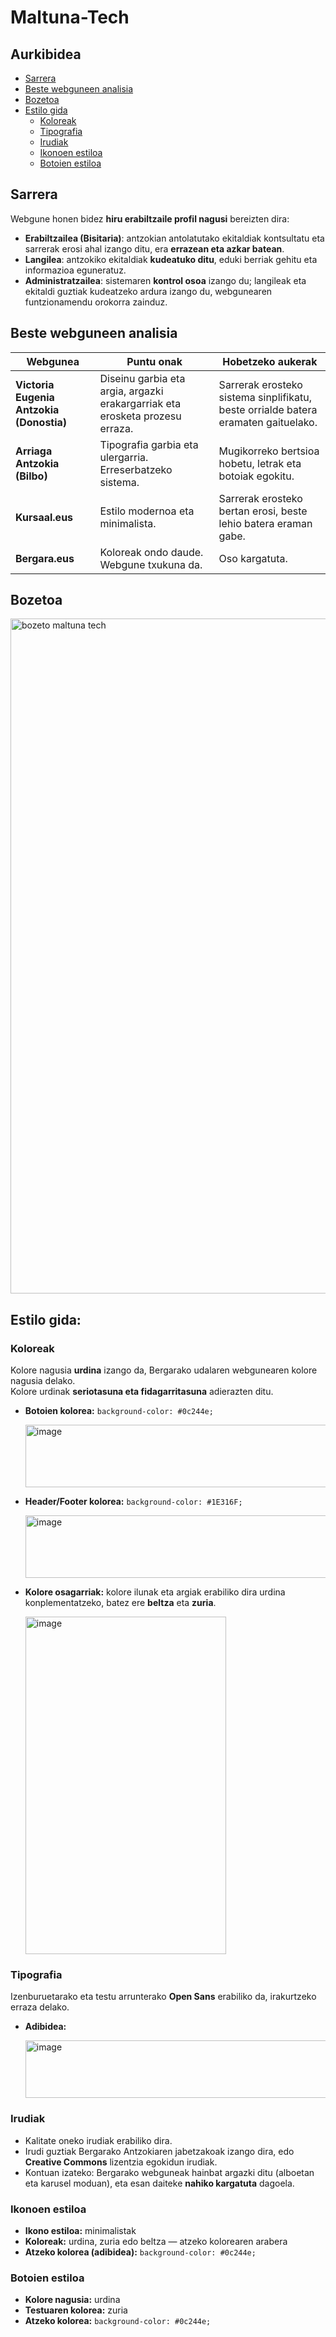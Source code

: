 # Maltuna-Tech

## Aurkibidea
- [Sarrera](#sarrera)
- [Beste webguneen analisia](#beste-webguneen-analisia)
- [Bozetoa](#bozetoa)
- [Estilo gida](#estilo-gida)
  - [Koloreak](#koloreak)
  - [Tipografia](#tipografia)
  - [Irudiak](#irudiak)
  - [Ikonoen estiloa](#ikonoen-estiloa)
  - [Botoien estiloa](#botoien-estiloa)

## Sarrera

Webgune honen bidez **hiru erabiltzaile profil nagusi** bereizten dira:

- **Erabiltzailea (Bisitaria)**: antzokian antolatutako ekitaldiak kontsultatu eta sarrerak erosi ahal izango ditu, era **errazean eta azkar batean**.  
- **Langilea**: antzokiko ekitaldiak **kudeatuko ditu**, eduki berriak gehitu eta informazioa eguneratuz.  
- **Administratzailea**: sistemaren **kontrol osoa** izango du; langileak eta ekitaldi guztiak kudeatzeko ardura izango du, webgunearen funtzionamendu orokorra zainduz.  
## Beste webguneen analisia

| Webgunea                         | Puntu onak                                                                 | Hobetzeko aukerak                                                               |
|----------------------------------|----------------------------------------------------------------------------|----------------------------------------------------------------------------------|
| **Victoria Eugenia Antzokia (Donostia)** | Diseinu garbia eta argia, argazki erakargarriak eta erosketa prozesu erraza. | Sarrerak erosteko sistema sinplifikatu, beste orrialde batera eramaten gaituelako. |
| **Arriaga Antzokia (Bilbo)**     | Tipografia garbia eta ulergarria. Erreserbatzeko sistema.                  | Mugikorreko bertsioa hobetu, letrak eta botoiak egokitu.                        |
| **Kursaal.eus**                  | Estilo modernoa eta minimalista.                                           | Sarrerak erosteko bertan erosi, beste lehio batera eraman gabe.                  |
| **Bergara.eus**                  | Koloreak ondo daude. Webgune txukuna da.                                   | Oso kargatuta.                                                                  |

## Bozetoa
<img width="1920" height="1080" alt="bozeto maltuna tech" src="https://github.com/user-attachments/assets/a2e4f3d8-55f3-48f7-a06b-1857a8576821" />

## Estilo gida:
### Koloreak
Kolore nagusia **urdina** izango da, Bergarako udalaren webgunearen kolore nagusia delako.  
Kolore urdinak **seriotasuna eta fidagarritasuna** adierazten ditu.
- **Botoien kolorea:** `background-color: #0c244e;`

  <img width="500" height="100" alt="image" src="https://github.com/user-attachments/assets/23ff0774-24c5-4b3e-b6d4-e3da5226377b" />

- **Header/Footer kolorea:** `background-color: #1E316F;`

  <img width="500" height="100" alt="image" src="https://github.com/user-attachments/assets/3bec110c-499a-4702-8240-4596c654ba1b" />

  
- **Kolore osagarriak:** kolore ilunak eta argiak erabiliko dira urdina konplementatzeko, batez ere **beltza** eta **zuria**.

  <img width="321" height="540" alt="image" src="https://github.com/user-attachments/assets/84f18ac0-3822-4815-a002-e8a2ac90461d" />



### Tipografia
Izenburuetarako eta testu arrunterako **Open Sans** erabiliko da, irakurtzeko erraza delako.  
- **Adibidea:**

  <img width="562" height="92" alt="image" src="https://github.com/user-attachments/assets/3dc10410-d275-42b9-9f07-adb49b1da1f6" />

### Irudiak
- Kalitate oneko irudiak erabiliko dira.  
- Irudi guztiak Bergarako Antzokiaren jabetzakoak izango dira, edo **Creative Commons** lizentzia egokidun irudiak.  
- Kontuan izateko: Bergarako webguneak hainbat argazki ditu (alboetan eta karusel moduan), eta esan daiteke **nahiko kargatuta** dagoela.

### Ikonoen estiloa
- **Ikono estiloa:** minimalistak  
- **Koloreak:** urdina, zuria edo beltza — atzeko kolorearen arabera  
- **Atzeko kolorea (adibidea):** `background-color: #0c244e;`

### Botoien estiloa
- **Kolore nagusia:** urdina  
- **Testuaren kolorea:** zuria  
- **Atzeko kolorea:** `background-color: #0c244e;`


